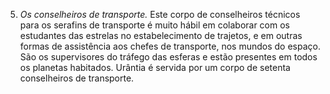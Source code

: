 ﻿5. <em>Os conselheiros de transporte.</em> Este corpo de conselheiros técnicos para os serafins de transporte é muito hábil em colaborar com os estudantes das estrelas no estabelecimento de trajetos, e em outras formas de assistência aos chefes de transporte, nos mundos do espaço. São os supervisores do tráfego das esferas e estão presentes em todos os planetas habitados. Urântia é servida por um corpo de setenta conselheiros de transporte.